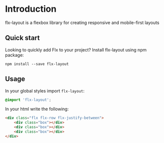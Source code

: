 # Introduction
flx-layout is a flexbox library for creating responsive and mobile-first layouts

## Quick start
Looking to quickly add Flx to your project?
Install flx-layout using npm package:

``npm install --save flx-layout``

## Usage
In your global styles import ``flx-layout``:
```css
@import 'flx-layout';
```
In your html write the following:
```html
<div class="flx flx-row flx-justify-between">
    <div class="box"></div>
    <div class="box"></div>
    <div class="box"></div>
</div>
```
